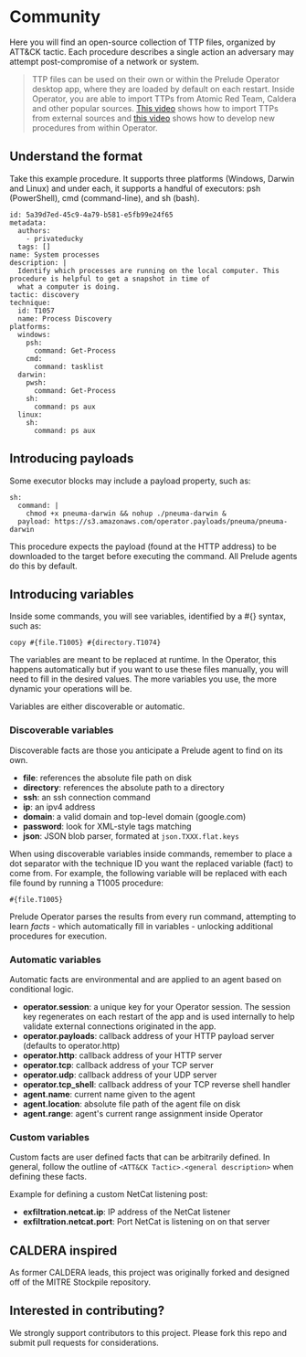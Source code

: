 # Community

Here you will find an open-source collection of TTP files, organized by ATT&CK tactic. Each procedure describes a single action an adversary
may attempt post-compromise of a network or system.

> TTP files can be used on their own or within the Prelude Operator desktop app, where they are loaded by default on each restart. Inside Operator, you are able to import TTPs from Atomic Red Team, Caldera and other popular sources. [This video](https://www.youtube.com/watch?v=kY3-NBES1gk) shows how to import TTPs from external sources and [this video](https://www.youtube.com/watch?v=OWjgS8bzJf0) shows how to develop new procedures from within Operator.

## Understand the format

Take this example procedure. It supports three platforms (Windows, Darwin and Linux) and under each, it supports a handful of
executors: psh (PowerShell), cmd (command-line), and sh (bash).

```
id: 5a39d7ed-45c9-4a79-b581-e5fb99e24f65
metadata:
  authors:
    - privateducky
  tags: []
name: System processes
description: |
  Identify which processes are running on the local computer. This procedure is helpful to get a snapshot in time of
  what a computer is doing.
tactic: discovery
technique:
  id: T1057
  name: Process Discovery
platforms:
  windows:
    psh:
      command: Get-Process
    cmd:
      command: tasklist
  darwin:
    pwsh:
      command: Get-Process
    sh:
      command: ps aux
  linux:
    sh:
      command: ps aux
```

## Introducing payloads

Some executor blocks may include a payload property, such as:
```
sh:
  command: |
    chmod +x pneuma-darwin && nohup ./pneuma-darwin &
  payload: https://s3.amazonaws.com/operator.payloads/pneuma/pneuma-darwin
```
This procedure expects the payload (found at the HTTP address) to be downloaded to the target before executing the command. All Prelude agents do this by default.

## Introducing variables

Inside some commands, you will see variables, identified by a #{} syntax, such as:
```
copy #{file.T1005} #{directory.T1074}
```
The variables are meant to be replaced at runtime. In the Operator, this happens automatically but if you want to use
these files manually, you will need to fill in the desired values. The more variables you use, the more dynamic your operations will be.

Variables are either discoverable or automatic.

### Discoverable variables

Discoverable facts are those you anticipate a Prelude agent to find on its own. 

* **file**: references the absolute file path on disk
* **directory**: references the absolute path to a directory
* **ssh**: an ssh connection command
* **ip**: an ipv4 address
* **domain**: a valid domain and top-level domain (google.com)
* **password**: look for XML-style tags matching <password></password>
* **json**: JSON blob parser, formated at `json.TXXX.flat.keys`

When using discoverable variables inside commands, remember to place a dot separator with the technique ID you want the replaced
variable (fact) to come from. For example, the following variable will be replaced with each file found by running
a T1005 procedure:
```
#{file.T1005}
```

Prelude Operator parses the results from every run command, attempting to learn <i>facts</i> - which automatically fill in variables - unlocking additional procedures for execution.

### Automatic variables

Automatic facts are environmental and are applied to an agent based on conditional logic.

* **operator.session**: a unique key for your Operator session. The session key regenerates on each restart of the app and is used internally to help validate external connections originated in the app.
* **operator.payloads**: callback address of your HTTP payload server (defaults to operator.http)
* **operator.http**: callback address of your HTTP server
* **operator.tcp**: callback address of your TCP server
* **operator.udp**: callback address of your UDP server
* **operator.tcp_shell**: callback address of your TCP reverse shell handler
* **agent.name**: current name given to the agent
* **agent.location**: absolute file path of the agent file on disk
* **agent.range**: agent's current range assignment inside Operator

### Custom variables

Custom facts are user defined facts that can be arbitrarily defined. In general, follow the outline of `<ATT&CK Tactic>.<general description>` when defining these facts.

Example for defining a custom NetCat listening post:
* **exfiltration.netcat.ip**: IP address of the NetCat listener
* **exfiltration.netcat.port**: Port NetCat is listening on on that server


## CALDERA inspired

As former CALDERA leads, this project was originally forked and designed off of the MITRE Stockpile repository.

## Interested in contributing?

We strongly support contributors to this project. Please fork this repo and submit pull requests for considerations.

